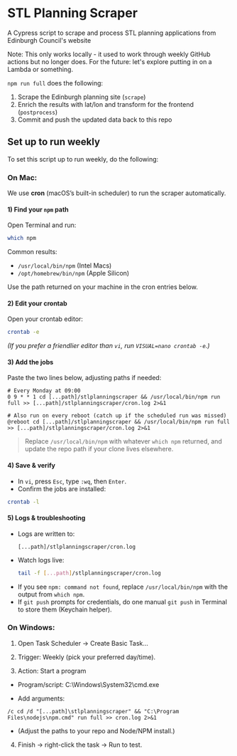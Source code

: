 
#  STL Planning Scraper

A Cypress script to scrape and process STL planning applications from Edinburgh Council's website

Note: This only works locally - it used to work through weekly GitHub actions but no longer does. For the future: let's explore putting in on a Lambda or something.

`npm run full` does the following:
1. Scrape the Edinburgh planning site (`scrape`)
2. Enrich the results with lat/lon and transform for the frontend  (`postprocess`)
3. Commit and push the updated data back to this repo



## Set up to run weekly

To set this script up to run weekly, do the following:

### On Mac:

We use **cron** (macOS’s built-in scheduler) to run the scraper automatically.

#### 1) Find your `npm` path
Open Terminal and run:
```bash
which npm
```
Common results:
- `/usr/local/bin/npm` (Intel Macs)
- `/opt/homebrew/bin/npm` (Apple Silicon)

Use the path returned on your machine in the cron entries below.

#### 2) Edit your crontab
Open your crontab editor:
```bash
crontab -e
```
*(If you prefer a friendlier editor than `vi`, run `VISUAL=nano crontab -e`.)*

#### 3) Add the jobs
Paste the two lines below, adjusting paths if needed:

```cron
# Every Monday at 09:00
0 9 * * 1 cd [...path]/stlplanningscraper && /usr/local/bin/npm run full >> [...path]/stlplanningscraper/cron.log 2>&1

# Also run on every reboot (catch up if the scheduled run was missed)
@reboot cd [...path]/stlplanningscraper && /usr/local/bin/npm run full >> [...path]/stlplanningscraper/cron.log 2>&1
```

> Replace `/usr/local/bin/npm` with whatever `which npm` returned, and update the repo path if your clone lives elsewhere.

#### 4) Save & verify
- In `vi`, press `Esc`, type `:wq`, then `Enter`.
- Confirm the jobs are installed:
```bash
crontab -l
```

#### 5) Logs & troubleshooting
- Logs are written to:
  ```
  [...path]/stlplanningscraper/cron.log
  ```
- Watch logs live:
  ```bash
  tail -f [...path]/stlplanningscraper/cron.log
  ```
- If you see `npm: command not found`, replace `/usr/local/bin/npm` with the output from `which npm`.
- If `git push` prompts for credentials, do one manual `git push` in Terminal to store them (Keychain helper).



### On Windows:
1) Open Task Scheduler → Create Basic Task…

2) Trigger: Weekly (pick your preferred day/time).

3) Action: Start a program

- Program/script: C:\Windows\System32\cmd.exe

- Add arguments:
```
/c cd /d "[...path]\stlplanningscraper" && "C:\Program Files\nodejs\npm.cmd" run full >> cron.log 2>&1
```

- (Adjust the paths to your repo and Node/NPM install.)

4) Finish → right-click the task → Run to test.